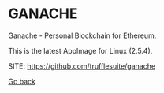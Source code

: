 # GANACHE
 
 Ganache - Personal Blockchain for Ethereum.

 This is the latest AppImage for Linux (2.5.4).
 
 SITE: https://github.com/trufflesuite/ganache

 [Go back](https://portable-linux-apps.github.io/apps.html)
